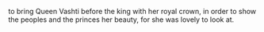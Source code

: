 to bring Queen Vashti before the king with her royal crown, in order to show the peoples and the princes her beauty, for she was lovely to look at.
